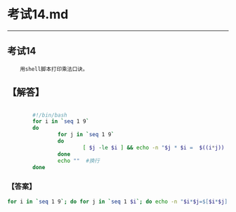 # 考试14.md  
---  
## 考试14  
        用shell脚本打印乘法口诀。

## 【解答】   
```bash  

        #!/bin/bash
        for i in `seq 1 9`
        do
                for j in `seq 1 9`
                do
                        [ $j -le $i ] && echo -n "$j * $i =  $((i*j))    "   #一行内连续，空格分开
                done
                echo ""  #换行
        done


```  

### 【答案】 
```bash  
for i in `seq 1 9`; do for j in `seq 1 $i`; do echo -n "$i*$j=$[$i*$j] "; done;echo;  done 
```  